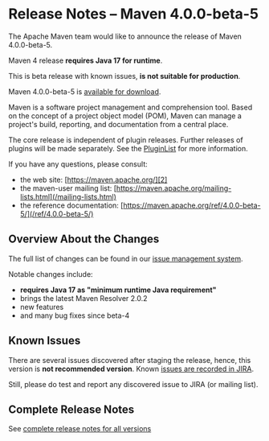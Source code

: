 <!--
Licensed to the Apache Software Foundation (ASF) under one
or more contributor license agreements.  See the NOTICE file
distributed with this work for additional information
regarding copyright ownership.  The ASF licenses this file
to you under the Apache License, Version 2.0 (the
"License"); you may not use this file except in compliance
with the License.  You may obtain a copy of the License at

http://www.apache.org/licenses/LICENSE-2.0

Unless required by applicable law or agreed to in writing,
software distributed under the License is distributed on an
"AS IS" BASIS, WITHOUT WARRANTIES OR CONDITIONS OF ANY
KIND, either express or implied.  See the License for the
specific language governing permissions and limitations
under the License.

NOTE: For help with the syntax of this file, see:
http://maven.apache.org/doxia/modules/index.html#Markdown
-->

# Release Notes &#x2013; Maven 4.0.0-beta-5

The Apache Maven team would like to announce the release of Maven 4.0.0-beta-5.

Maven 4 release **requires Java 17 for runtime**.

This is beta release with known issues, **is not suitable for production**.

Maven 4.0.0-beta-5 is [available for download][0].

Maven is a software project management and comprehension tool. Based on the concept of a project object model (POM), Maven can manage a project's build, reporting, and documentation from a central place.

The core release is independent of plugin releases. Further releases of plugins will be made separately. See the [PluginList][1] for more information.

If you have any questions, please consult:

- the web site: [https://maven.apache.org/][2]
- the maven-user mailing list: [https://maven.apache.org/mailing-lists.html](/mailing-lists.html)
- the reference documentation: [https://maven.apache.org/ref/4.0.0-beta-5/](/ref/4.0.0-beta-5/)

## Overview About the Changes

The full list of changes can be found in our [issue management system][4].

Notable changes include:
* **requires Java 17 as "minimum runtime Java requirement"**
* brings the latest Maven Resolver 2.0.2
* new features
* and many bug fixes since beta-4

## Known Issues

There are several issues discovered after staging the release, hence, this version is **not recommended version**. Known [issues are recorded in JIRA](https://issues.apache.org/jira/issues/?jql=project%20%3D%20MNG%20AND%20affectedVersion%20%3D%204.0.0-beta-5%20ORDER%20BY%20key%20ASC%2C%20priority%20DESC%2C%20updated%20DESC).

Still, please do test and report any discovered issue to JIRA (or mailing list).

## Complete Release Notes

See [complete release notes for all versions][5]

[0]: https://dlcdn.apache.org/maven/maven-4/4.0.0-beta-5/
[1]: ../../plugins/index.html
[2]: https://maven.apache.org/
[4]: https://issues.apache.org/jira/secure/ReleaseNote.jspa?projectId=12316922&version=12355075
[5]: ../../docs/history.html

